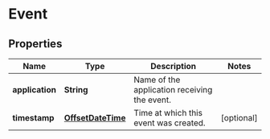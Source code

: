 
# Event

## Properties
Name | Type | Description | Notes
------------ | ------------- | ------------- | -------------
**application** | **String** | Name of the application receiving the event. | 
**timestamp** | [**OffsetDateTime**](OffsetDateTime.md) | Time at which this event was created. |  [optional]



